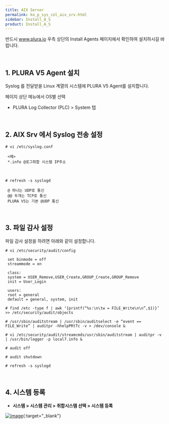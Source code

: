 ```yaml
---
title: AIX Server
permalink: ko_p_sys_col_aix_srv.html
sidebar: Install_A_S
product: Install_A_S
---
```


반드시 www.plura.io 우측 상단의 Install Agents 페이지에서 확인하여 설치하시길 바랍니다.

<br />

## 1. PLURA V5 Agent 설치

Syslog 를 전달받을 Linux 계열의 시스템에 PLURA V5 Agent를 설치합니다.

페이지 상단 메뉴에서 OS별 선택

 - PLURA Log Collector (PLC) > System 탭

<br />

## 2. AIX Srv 에서 Syslog 전송 설정

`# vi /etc/syslog.conf`

     <예>
     *.info @로그취합 시스템 IP주소

<br />

`# refresh -s syslogd`

     @ 하나는 UDP로 통신
     @@ 두개는 TCP로 통신
     PLURA V5는 기본 @UDP 통신

<br />

## 3. 파일 감사 설정

파일 감사 설정을 하려면 아래와 같이 설정합니다.

`# vi /etc/security/audit/config`
     
     set binmode = off
     streammode = on

     class:
     system = USER_Remove,USER_Create,GROUP_Create,GROUP_Remove
     init = User_Login

     users:
     root = general
     default = general, system, init

`# find /etc -type f | awk ‘{printf(“%s:\n\tw = FILE_Write\n\n”,$1)}’ >> /etc/security/audit/objects`

`# /usr/sbin/auditstream | /usr/sbin/auditselect -e “event == FILE_Write” | auditpr -hhelpPRtTc -v > /dev/console &`

`# vi /etc/security/audit/streamcmds/usr/sbin/auditstream | auditpr -v | /usr/bin/logger -p local7.info &`

`# audit off`

`# audit shutdown`

`# refresh -s syslogd`

<br />

## 4. 시스템 등록

- **시스템 > 시스템 관리 > 취합시스템 선택 > 시스템 등록**

[![image](/docs/images/Ins_G/P_Sys_Collector_AIX_Srv/시스템등록.png)](/docs/images/Ins_G/P_Sys_Collector_AIX_Srv/시스템등록.png){:target="_blank"}